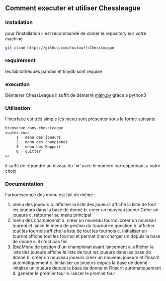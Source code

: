 ## Comment executer et utiliser Chessleague

### Installation

pour l’installation il est recommandé de cloner le repository sur votre machine

```bash
git clone https://github.com/toutouff/Chessleague
```

### requirement

les bibliothèques pandas et tinydb sont requise

### execution

Démarrer ChessLeague il suffit de démarré [main.py](http://main.py) grâce a python3

### Utilisation

l'interface est très  simple les menu sont présenter  sous la forme suivante 

```bash
bienvenue dans chessLeague
voulez-vous :
	 1 - menu des joueurs
	 2 - menu des championat
	 3 - menu des Rapport
	 0 - quitter
=>
```

il suffit de répondre au niveau du '=>' avec le numéro correspondant a votre choix

### Documentation

l'arborescence des menu est fait de même :

1. menu des joueurs
	a. afficher la liste des joueurs
		affiche la liste de tout les joueurs dans la base de donné
	b. creer un nouveau joueur
		Créer un joueurs
	c. retourner au menu principal 
2. menu des championnat
	a. creer un nouveau tournoi
		creer un nouveau tournoi et lance le menu de gestion du tournoi en question 
	b. afficher tout les tournois
		affiche la liste de tout les tournois
	c. initialiser un tournoi
		affiche tout les tournoi et permet d'en charger un depuis la base de donné si il n'est pas fini
2. (bis)Menu de gestion d'un championat avant lancement 
	a. afficher la liste des joueurs
		affiche la liste de tout les joueurs dans las base de donné
	b. creer un nouveau joueurs
		creer un nouveau joueurs et l'inscrit automatiquement
	c. Initialiser un joueurs depuis la base de donné
		initalise un joueurs depuis la base de donne et l'inscrit automatiquement
	d. generer le premier tour
	e. lancer le premier tour
